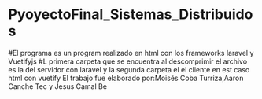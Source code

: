# PyoyectoFinal_Sistemas_Distribuidos

#El programa es un program realizado en html con los frameworks laravel y Vuetifyjs
#L primera carpeta que se encuentra al descomprimir el archivo es la del servidor con laravel y la segunda carpeta el el cliente en est caso html con vuetify
El trabajo fue elaborado por:Moisés Coba Turriza,Aaron Canche Tec y Jesus Camal Be
